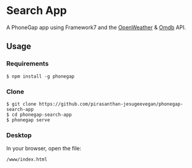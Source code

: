 # Search App 

A PhoneGap app using Framework7 and the [OpenWeather](https://openweathermap.org/api) & [Omdb](http://www.omdbapi.com/) API.

## Usage
    
### Requirements

    $ npm install -g phonegap

### Clone

    $ git clone https://github.com/pirasanthan-jesugeevegan/phonegap-search-app
    $ cd phonegap-search-app
    $ phonegap serve
    
### Desktop

In your browser, open the file:

    /www/index.html


  
